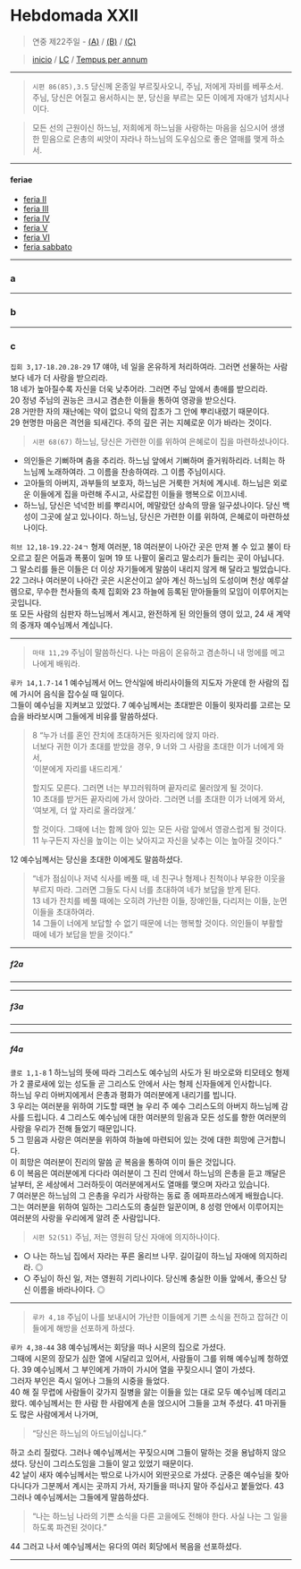 # Hebdomada XXII

> 연중 제22주일  - [(A)](#a) / [(B)](#b) / [(C)](#c)  
  
> [inicio](../../README.md) / [LC](../../LC.md) / [Tempus per annum](../LH.md)  

----

> `시편 86(85),3.5` 당신께 온종일 부르짖사오니, 주님, 저에게 자비를 베푸소서. 주님, 당신은 어질고 용서하시는 분, 당신을 부르는 모든 이에게 자애가 넘치시나이다.

> 모든 선의 근원이신 하느님, 저희에게 하느님을 사랑하는 마음을 심으시어 생생한 믿음으로 은총의 씨앗이 자라나 하느님의 도우심으로 좋은 열매를 맺게 하소서.

----

#### feriae

- [feria II](#f2a)
- [feria III](#f3a)
- [feria IV](#f4a)
- [feria V](#f5a)
- [feria VI](#f6a)
- [feria sabbato](#fsa)

----

### a


----

### b


----

### c

`집회 3,17-18.20.28-29` 17 얘야, 네 일을 온유하게 처리하여라. 그러면 선물하는 사람보다 네가 더 사랑을 받으리라.  
18 네가 높아질수록 자신을 더욱 낮추어라. 그러면 주님 앞에서 총애를 받으리라.  
20 정녕 주님의 권능은 크시고 겸손한 이들을 통하여 영광을 받으신다.  
28 거만한 자의 재난에는 약이 없으니 악의 잡초가 그 안에 뿌리내렸기 때문이다.  
29 현명한 마음은 격언을 되새긴다. 주의 깊은 귀는 지혜로운 이가 바라는 것이다.  

> `시편 68(67)` 하느님, 당신은 가련한 이를 위하여 은혜로이 집을 마련하셨나이다.
- 의인들은 기뻐하며 춤을 추리라. 하느님 앞에서 기뻐하며 즐거워하리라. 너희는 하느님께 노래하여라. 그 이름을 찬송하여라. 그 이름 주님이시다.  
- 고아들의 아버지, 과부들의 보호자, 하느님은 거룩한 거처에 계시네. 하느님은 외로운 이들에게 집을 마련해 주시고, 사로잡힌 이들을 행복으로 이끄시네.  
- 하느님, 당신은 넉넉한 비를 뿌리시어, 메말랐던 상속의 땅을 일구셨나이다. 당신 백성이 그곳에 살고 있나이다. 하느님, 당신은 가련한 이를 위하여, 은혜로이 마련하셨나이다.  

`히브 12,18-19.22-24ㄱ` 형제 여러분, 18 여러분이 나아간 곳은 만져 볼 수 있고 불이 타오르고 짙은 어둠과 폭풍이 일며 19 또 나팔이 울리고 말소리가 들리는 곳이 아닙니다.  
그 말소리를 들은 이들은 더 이상 자기들에게 말씀이 내리지 않게 해 달라고 빌었습니다.  
22 그러나 여러분이 나아간 곳은 시온산이고 살아 계신 하느님의 도성이며 천상 예루살렘으로, 무수한 천사들의 축제 집회와 23 하늘에 등록된 맏아들들의 모임이 이루어지는 곳입니다.  
또 모든 사람의 심판자 하느님께서 계시고, 완전하게 된 의인들의 영이 있고, 24 새 계약의 중개자 예수님께서 계십니다.  

----

> `마태 11,29` 주님이 말씀하신다. 나는 마음이 온유하고 겸손하니 내 멍에를 메고 나에게 배워라.

`루카 14,1.7-14` 1 예수님께서 어느 안식일에 바리사이들의 지도자 가운데 한 사람의 집에 가시어 음식을 잡수실 때 일이다.  
그들이 예수님을 지켜보고 있었다. 7 예수님께서는 초대받은 이들이 윗자리를 고르는 모습을 바라보시며 그들에게 비유를 말씀하셨다.  
> 8 “누가 너를 혼인 잔치에 초대하거든 윗자리에 앉지 마라.  
> 너보다 귀한 이가 초대를 받았을 경우, 9 너와 그 사람을 초대한 이가 너에게 와서,  
> ‘이분에게 자리를 내드리게.’  
>  
> 할지도 모른다. 그러면 너는 부끄러워하며 끝자리로 물러앉게 될 것이다.  
> 10 초대를 받거든 끝자리에 가서 앉아라. 그러면 너를 초대한 이가 너에게 와서,  
> ‘여보게, 더 앞 자리로 올라앉게.’  
> 
> 할 것이다. 그때에 너는 함께 앉아 있는 모든 사람 앞에서 영광스럽게 될 것이다.  
11 누구든지 자신을 높이는 이는 낮아지고 자신을 낮추는 이는 높아질 것이다.”

12 예수님께서는 당신을 초대한 이에게도 말씀하셨다.
> “네가 점심이나 저녁 식사를 베풀 때, 네 친구나 형제나 친척이나 부유한 이웃을 부르지 마라.
그러면 그들도 다시 너를 초대하여 네가 보답을 받게 된다.  
13 네가 잔치를 베풀 때에는 오히려 가난한 이들, 장애인들, 다리저는 이들, 눈먼 이들을 초대하여라.  
14 그들이 너에게 보답할 수 없기 때문에 너는 행복할 것이다. 의인들이 부활할 때에 네가 보답을 받을 것이다.”

----

##### f2a



----



----

##### f3a


----



----


##### f4a

`콜로 1,1-8` 1 하느님의 뜻에 따라 그리스도 예수님의 사도가 된 바오로와 티모테오 형제가 2 콜로새에 있는 성도들 곧 그리스도 안에서 사는 형제 신자들에게 인사합니다.  
하느님 우리 아버지에게서 은총과 평화가 여러분에게 내리기를 빕니다.  
3 우리는 여러분을 위하여 기도할 때면 늘 우리 주 예수 그리스도의 아버지 하느님께 감사를 드립니다. 4 그리스도 예수님에 대한 여러분의 믿음과 모든 성도를 향한 여러분의 사랑을 우리가 전해 들었기 때문입니다.  
5 그 믿음과 사랑은 여러분을 위하여 하늘에 마련되어 있는 것에 대한 희망에 근거합니다.  
이 희망은 여러분이 진리의 말씀 곧 복음을 통하여 이미 들은 것입니다.  
6 이 복음은 여러분에게 다다라 여러분이 그 진리 안에서 하느님의 은총을 듣고 깨달은 날부터, 온 세상에서 그러하듯이 여러분에게서도 열매를 맺으며 자라고 있습니다.  
7 여러분은 하느님의 그 은총을 우리가 사랑하는 동료 종 에파프라스에게 배웠습니다.  
그는 여러분을 위하여 일하는 그리스도의 충실한 일꾼이며, 8 성령 안에서 이루어지는 여러분의 사랑을 우리에게 알려 준 사람입니다.  

> `시편 52(51)` 주님, 저는 영원히 당신 자애에 의지하나이다.
- ○ 나는 하느님 집에서 자라는 푸른 올리브 나무. 길이길이 하느님 자애에 의지하리라. ◎
- ○ 주님이 하신 일, 저는 영원히 기리나이다. 당신께 충실한 이들 앞에서, 좋으신 당신 이름을 바라나이다. ◎

----

> `루카 4,18` 주님이 나를 보내시어 가난한 이들에게 기쁜 소식을 전하고 잡혀간 이들에게 해방을 선포하게 하셨다.

`루카 4,38-44` 38 예수님께서는 회당을 떠나 시몬의 집으로 가셨다.  
그때에 시몬의 장모가 심한 열에 시달리고 있어서, 사람들이 그를 위해 예수님께 청하였다.
39 예수님께서 그 부인에게 가까이 가시어 열을 꾸짖으시니 열이 가셨다.  
그러자 부인은 즉시 일어나 그들의 시중을 들었다.  
40 해 질 무렵에 사람들이 갖가지 질병을 앓는 이들을 있는 대로 모두 예수님께 데리고 왔다. 예수님께서는 한 사람 한 사람에게 손을 얹으시어 그들을 고쳐 주셨다. 41 마귀들도 많은 사람에게서 나가며,  
> “당신은 하느님의 아드님이십니다.”  

하고 소리 질렀다. 그러나 예수님께서는 꾸짖으시며 그들이 말하는 것을 용납하지 않으셨다. 당신이 그리스도임을 그들이 알고 있었기 때문이다.  
42 날이 새자 예수님께서는 밖으로 나가시어 외딴곳으로 가셨다.
군중은 예수님을 찾아다니다가 그분께서 계시는 곳까지 가서, 자기들을 떠나지 말아 주십사고 붙들었다. 43 그러나 예수님께서는 그들에게 말씀하셨다.  
> “나는 하느님 나라의 기쁜 소식을 다른 고을에도 전해야 한다. 사실 나는 그 일을 하도록 파견된 것이다.”  

44 그러고 나서 예수님께서는 유다의 여러 회당에서 복음을 선포하셨다.

----